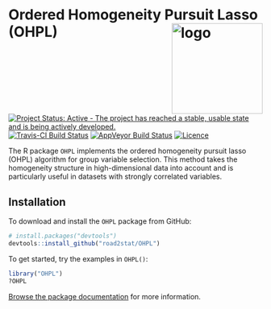 # Ordered Homogeneity Pursuit Lasso (OHPL)  <a href="https://ohpl.io"><img src="https://i.imgur.com/V8QU7dz.png" align="right" alt="logo" height="180" width="180" /></a>

[![Project Status: Active - The project has reached a stable, usable state and is being actively developed.](http://www.repostatus.org/badges/latest/active.svg)](http://www.repostatus.org/#active)
[![Travis-CI Build Status](https://travis-ci.org/road2stat/OHPL.svg?branch=master)](https://travis-ci.org/road2stat/OHPL)
[![AppVeyor Build Status](https://ci.appveyor.com/api/projects/status/github/road2stat/OHPL?branch=master&svg=true)](https://ci.appveyor.com/project/road2stat/OHPL)
[![Licence](https://img.shields.io/badge/licence-GPL--3-blue.svg)](https://www.gnu.org/licenses/gpl-3.0.en.html)

The R package `OHPL` implements the ordered homogeneity pursuit lasso (OHPL)
algorithm for group variable selection. This method takes the homogeneity
structure in high-dimensional data into account and is particularly useful
in datasets with strongly correlated variables.

## Installation

To download and install the `OHPL` package from GitHub:

```r
# install.packages("devtools")
devtools::install_github("road2stat/OHPL")
```

To get started, try the examples in `OHPL()`:

```r
library("OHPL")
?OHPL
```

[Browse the package documentation](https://ohpl.io/doc/) for more information.
